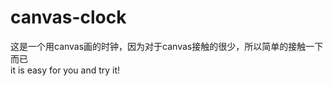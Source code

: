 # canvas-clock</br>
这是一个用canvas画的时钟，因为对于canvas接触的很少，所以简单的接触一下而已</br>
it is easy for you and try it! 
